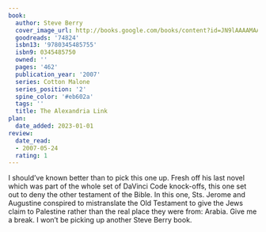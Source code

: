 ```yaml
---
book:
  author: Steve Berry
  cover_image_url: http://books.google.com/books/content?id=JN9lAAAAMAAJ&printsec=frontcover&img=1&zoom=1&source=gbs_api
  goodreads: '74824'
  isbn13: '9780345485755'
  isbn9: 0345485750
  owned: ''
  pages: '462'
  publication_year: '2007'
  series: Cotton Malone
  series_position: '2'
  spine_color: '#eb602a'
  tags: ''
  title: The Alexandria Link
plan:
  date_added: 2023-01-01
review:
  date_read:
  - 2007-05-24
  rating: 1
---
```


I should’ve known better than to pick this one up. Fresh off his last novel which was part of the whole set of DaVinci Code knock-offs, this one set out to deny the other testament of the Bible. In this one, Sts. Jerome and Augustine conspired to mistranslate the Old Testament to give the Jews claim to Palestine rather than the real place they were from: Arabia. Give me a break. I won’t be picking up another Steve Berry book.
